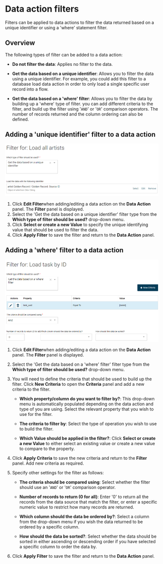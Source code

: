 # Data action filters 

<head>
  <meta name="guidename" content="Flow"/>
  <meta name="context" content="GUID-7246bf53-46ad-4ecb-88f9-177803b59ac0"/>
</head>

Filters can be applied to data actions to filter the data returned based on a unique identifier or using a 'where' statement filter.

## Overview 
The following types of filter can be added to a data action:

-   **Do not filter the data**: Applies no filter to the data.

-   **Get the data based on a unique identifier**: Allows you to filter the data using a unique identifier. For example, you could add this filter to a database load data action in order to only load a single specific user record into a flow.

-   **Get the data based on a 'where' filter**: Allows you to filter the data by building up a 'where' type of filter. you can add different criteria to the filter, and build up the filter using '`AND`' or '`OR`' comparison operators. The number of records returned and the column ordering can also be defined.


## Adding a 'unique identifier' filter to a data action 
![Adding a 'unique identifier' filter to a data action](../Images/img-flo-Data_Action_Filter_UID_cff85b74-8974-4a45-b3aa-15171a262bd1.png)

1.  Click **Edit Filter**when adding/editing a data action on the **Data Action** panel. The **Filter** panel is displayed.
2.  Select the 'Get the data based on a unique identifier' filter type from the **Which type of filter should be used?** drop-down menu.
3.  Click **Select or create a new Value** to specify the unique identifying value that should be used to filter the data.
4.  Click **Apply Filter** to save the filter and return to the **Data Action** panel.

## Adding a 'where' filter to a data action 

![Adding a 'unique identifier' filter to a data action](../Images/img-flo-Data_Action_Filter_Where_279d2f3b-ef5f-40f1-a672-2b17a719ed47.png)

1.  Click **Edit Filter**when adding/editing a data action on the **Data Action** panel. The **Filter** panel is displayed.
2.  Select the 'Get the data based on a 'where' filter' filter type from the **Which type of filter should be used?** drop-down menu.
3.  You will need to define the criteria that should be used to build up the filter. Click **New Criteria** to open the **Criteria** panel and add a new criteria to the filter.
    -   **Which property/column do you want to filter by?**: This drop-down menu is automatically populated depending on the data action and type of you are using. Select the relevant property that you wish to use for the filter.

    -   **The criteria to filter by**: Select the type of operation you wish to use to build the filter.

    -   **Which Value should be applied in the filter?**: Click **Select or create a new Value** to either select an existing value or create a new value to compare to the property.

4.  Click **Apply Criteria** to save the new criteria and return to the **Filter** panel. Add new criteria as required.
5.  Specify other settings for the filter as follows:
    -   **The criteria should be compared using**: Select whether the filter should use an '`AND`' or '`OR`' comparison operator.

    -   **Number of records to return \(0 for all\)**: Enter '0' to return all the records from the data source that match the filter, or enter a specific numeric value to restrict how many records are returned.

    -   **Which column should the data be ordered by?**: Select a column from the drop-down menu if you wish the data returned to be ordered by a specific column.

    -   **How should the data be sorted?**: Select whether the data should be sorted in either ascending or descending order if you have selected a specific column to order the data by.

6.  Click **Apply Filter** to save the filter and return to the **Data Action** panel.